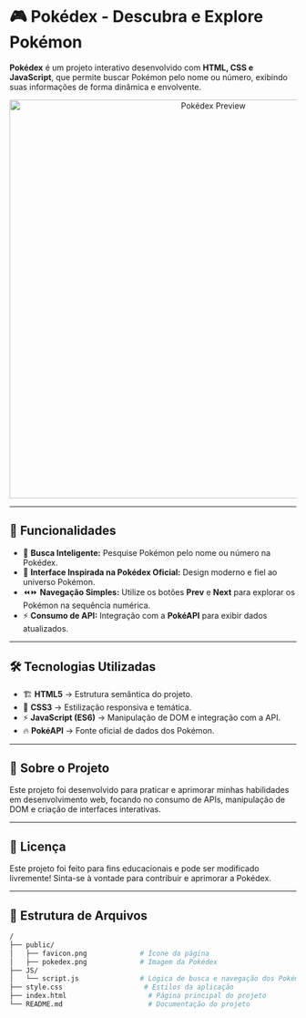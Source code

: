 # 🎮 Pokédex - Descubra e Explore Pokémon  

**Pokédex** é um projeto interativo desenvolvido com **HTML, CSS e JavaScript**, que permite buscar Pokémon pelo nome ou número, exibindo suas informações de forma dinâmica e envolvente.  

<p align="center">
  <img src="https://github.com/user-attachments/assets/71e67caa-05e8-4ceb-a88d-baedf0566047" alt="Pokédex Preview" width="700">
</p>

---

## 🚀 Funcionalidades  

- 🔎 **Busca Inteligente:** Pesquise Pokémon pelo nome ou número na Pokédex.  
- 🎨 **Interface Inspirada na Pokédex Oficial:** Design moderno e fiel ao universo Pokémon.  
- ⏪⏩ **Navegação Simples:** Utilize os botões **Prev** e **Next** para explorar os Pokémon na sequência numérica.  
- ⚡ **Consumo de API:** Integração com a **PokéAPI** para exibir dados atualizados.  

---

## 🛠️ Tecnologias Utilizadas  

- 🏗 **HTML5** → Estrutura semântica do projeto.  
- 🎨 **CSS3** → Estilização responsiva e temática.  
- ⚡ **JavaScript (ES6)** → Manipulação de DOM e integração com a API.  
- 🔥 **PokéAPI** → Fonte oficial de dados dos Pokémon.  

---

## 🏫 Sobre o Projeto
Este projeto foi desenvolvido para praticar e aprimorar minhas habilidades em desenvolvimento web, focando no consumo de APIs, manipulação de DOM e criação de interfaces interativas.


---


## 📜 Licença
Este projeto foi feito para fins educacionais e pode ser modificado livremente! Sinta-se à vontade para contribuir e aprimorar a Pokédex.

---

## 📂 Estrutura de Arquivos  

```bash
/
├── public/
│   ├── favicon.png             # Ícone da página
│   ├── pokedex.png             # Imagem da Pokédex
├── JS/
│   └── script.js               # Lógica de busca e navegação dos Pokémon
├── style.css                    # Estilos da aplicação
├── index.html                    # Página principal do projeto
└── README.md                     # Documentação do projeto






